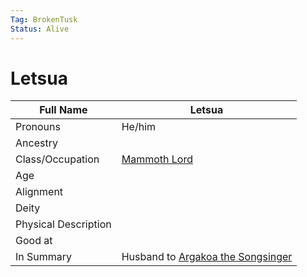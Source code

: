 ```yaml
---
Tag: BrokenTusk
Status: Alive
---
```

# Letsua

| Full Name            | Letsua                                |
| -------------------- | ------------------------------------- |
| Pronouns             | He/him                                |
| Ancestry             |                                       |
| Class/Occupation     | [Mammoth Lord](questforthefrozenflame/docs/Backstory/Notions/Mammoth-Lord.md)                         |
| Age                  |                                       |
| Alignment            |                                       |
| Deity                |                                       |
| Physical Description |                                       |
| Good at              |                                       |
| In Summary           | Husband to [Argakoa the Songsinger](questforthefrozenflame/docs/Backstory/NPCs/People/Broken-Tusk/Argakoa-the-Songsinger.md) |

